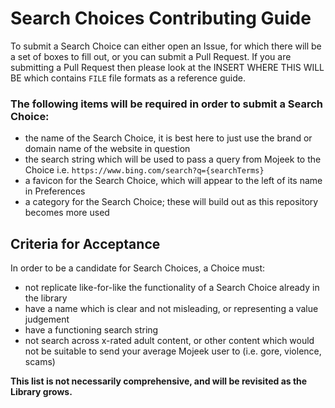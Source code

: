 # Search Choices Contributing Guide

To submit a Search Choice can either open an Issue, for which there will be a set of boxes to fill out, or you can submit a Pull Request. If you are submitting a Pull Request then please look at the INSERT WHERE THIS WILL BE which contains ```FILE``` file formats as a reference guide.

### The following items will be required in order to submit a Search Choice:
- the name of the Search Choice, it is best here to just use the brand or domain name of the website in question
- the search string which will be used to pass a query from Mojeek to the Choice i.e. ```https://www.bing.com/search?q={searchTerms}```
- a favicon for the Search Choice, which will appear to the left of its name in Preferences
- a category for the Search Choice; these will build out as this repository becomes more used

## Criteria for Acceptance
In order to be a candidate for Search Choices, a Choice must:
- not replicate like-for-like the functionality of a Search Choice already in the library
- have a name which is clear and not misleading, or representing a value judgement
- have a functioning search string
- not search across x-rated adult content, or other content which would not be suitable to send your average Mojeek user to (i.e. gore, violence, scams)

**This list is not necessarily comprehensive, and will be revisited as the Library grows.** 
